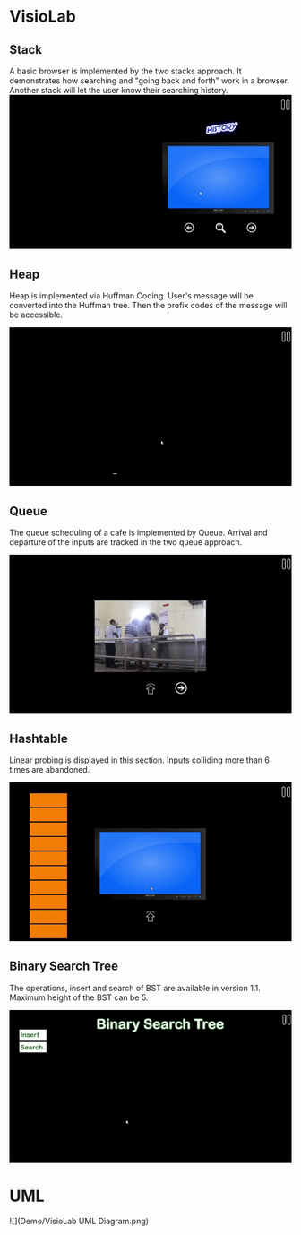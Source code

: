 # VisioLab

## Stack
A basic browser is implemented by the two stacks approach. It demonstrates how searching and "going back and forth" work in a browser. Another stack will let the user know
their searching history.
![](Demo/Stack.gif)

## Heap
Heap is implemented via Huffman Coding. User's message will be converted into the Huffman tree. Then the prefix codes of the message will be accessible.

![](Demo/Heap.gif)

## Queue
The queue scheduling of a cafe is implemented by Queue. Arrival and departure of the inputs are tracked in the two queue approach.

![](Demo/Queue.gif)

## Hashtable
Linear probing is displayed in this section. Inputs colliding more than 6 times are abandoned.

![](Demo/Hashtable.gif)

## Binary Search Tree
The operations, insert and search of BST are available in version 1.1. Maximum height of the BST can be 5.

![](Demo/BST.gif)

# UML

![](Demo/VisioLab UML Diagram.png)
